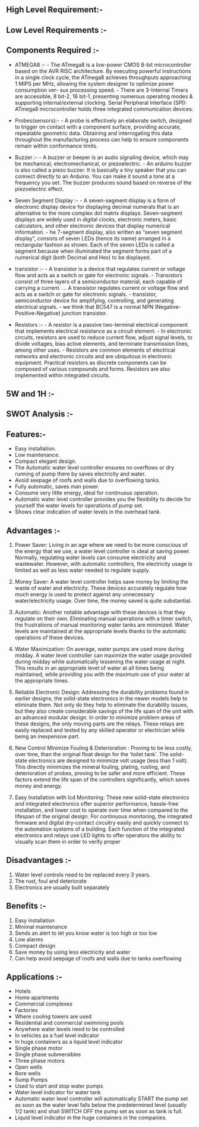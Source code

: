 
## High Level Requirement:-

 ## Low Level Requirements :- 
 
 ## Components Required :- 

 - ATMEGA8 :- 
         - The ATmega8 is a low-power CMOS 8-bit microcontroller based on the AVR RISC  architecture. By executing powerful instructions in a single clock cycle, the ATmega8 achieves throughputs approaching 1 MIPS per MHz, allowing the system designer to optimize power consumption ver- sus processing speed.
         - There are 3-Internal Timers are accessible, 8 bit-2, 16 bit-1, presenting numerous operating modes & supporting internal/external clocking. Serial Peripheral Interface (SPI): ATmega8 microcontroller holds three integrated communication devices.
 - Probes(sensors):-
         - A probe is effectively an elaborate switch, designed to trigger on contact with a component surface, providing accurate, repeatable geometric data. Obtaining and interrogating this data throughout the manufacturing process can help to ensure components remain within conformance limits.
 - Buzzer :-
         - A buzzer or beeper is an audio signaling device, which may be mechanical, electromechanical, or piezoelectric.
         - An arduino buzzer is also called a piezo buzzer. It is basically a tiny speaker that you can connect directly to an Arduino. You can make it sound a tone at a frequency you set. The buzzer produces sound based on reverse of the piezoelectric effect.
 - Seven Segment Display :- 
         - A seven-segment display is a form of electronic display device for displaying decimal numerals that is an alternative to the more complex dot matrix displays. Seven-segment displays are widely used in digital clocks, electronic meters, basic calculators, and other electronic devices that display numerical information.
         - he 7-segment display, also written as “seven segment display”, consists of seven LEDs (hence its name) arranged in a rectangular fashion as shown. Each of the seven LEDs is called a segment because when illuminated the segment forms part of a numerical digit (both Decimal and Hex) to be displayed.
 - transistor :-
         - A transistor is a device that regulates current or voltage flow and acts as a switch or gate for electronic signals. 
         - Transistors consist of three layers of a semiconductor material, each capable of carrying a current. ... A transistor regulates current or voltage flow and acts as a switch or gate for electronic signals.
         - transistor, semiconductor device for amplifying, controlling, and generating electrical signals.
         - we think that BC547 is a normal NPN (Negative-Positive-Negative) junction transistor. 
          
 - Resistors :-
         - A resistor is a passive two-terminal electrical component that implements electrical resistance as a circuit element.
         -  In electronic circuits, resistors are used to reduce current flow, adjust signal levels, to divide voltages, bias active elements, and terminate transmission lines, among other uses.
         - Resistors are common elements of electrical networks and electronic circuits and are ubiquitous in electronic equipment. Practical resistors as discrete components can be composed of various compounds and forms. Resistors are also implemented within integrated circuits.



## 5W and 1H :- 


## SWOT Analysis :- 

## Features:-

 - Easy installation.
 - Low maintenance.
 - Compact elegant design.
 - The Automatic water level controller ensures no overflows or dry running of pump there by saves electricity and water.
 - Avoid seepage of roofs and walls due to overflowing tanks.
 - Fully automatic, saves man power.
 - Consume very little energy, ideal for continuous operation.
 - Automatic water level controller provides you the flexibility to decide for yourself the water levels for operations of pump set.
 - Shows clear indication of water levels in the overhead tank.


## Advantages :- 

 1. Power Saver:
    Living in an age where we need to be more conscious of the energy that we use, a water level controller is ideal at saving power. Normally, regulating water levels can consume electricity and wastewater. However, with automatic controllers, the electricity usage is limited as well as less water needed to regulate supply.

 2. Money Saver:
    A water level controller helps save money by limiting the waste of water and electricity. These devices accurately regulate how much energy is used to protect against any unnecessary water/electricity usage. Over time, the money saved is quite substantial.

 3. Automatic:
    Another notable advantage with these devices is that they regulate on their own. Eliminating manual operations with a timer switch, the frustrations of manual monitoring water tanks are minimized. Water levels are maintained at the appropriate levels thanks to the automatic operations of these devices.

 4. Water Maximization:
    On average, water pumps are used more during midday. A water level controller can maximize the water usage provided during midday while automatically lessening the water usage at night.  This results in an appropriate level of water at all times being maintained, while providing you with the maximum use of your water at the appropriate times.

 5. Reliable Electronic Design:
    Addressing the durability problems found in earlier designs, the solid-state electronics in the newer models help to eliminate them. Not only do they help to eliminate the durability issues, but they also create considerable savings of the life span of the unit with an advanced modular design. In order to minimize problem areas of these designs, the only moving parts are the relays. These relays are easily replaced and tested by any skilled operator or electrician while being an inexpensive part.

 6. New Control Minimize Fouling & Deterioration :
    Proving to be less costly, over time, than the original float design for the ‘toilet tank’. The solid-state electronics are designed to minimize volt usage (less than 1 volt). This directly minimizes the mineral fouling, plating, rusting, and deterioration of probes, proving to be safer and more efficient. These factors extend the life span of the controllers significantly, which saves money and energy.

 7. Easy Installation with lcd Monitoring:
   These new solid-state electronics and integrated electronics offer superior performance, hassle-free installation, and lower cost to operate over time when compared to the lifespan of the original design. For continuous monitoring, the integrated firmware and digital dry-contact circuitry easily and quickly connect to the automation systems of a building. Each function of the integrated electronics and relays use LED lights to offer operators the ability to visually scan them in order to verify proper 



## Disadvantages :- 

 1. Water level controls need to be replaced every 3 years.
 2. The rust, foul and deteriorate
 3. Electronics are usually built separately


## Benefits :- 

 1. Easy installation
 2. Minimal maintenance
 3. Sends an alert to let you know water is too high or too low
 4. Low alarms
 5. Compact design
 6. Save money by using less electricity and water
 7. Can help avoid seepage of roofs and walls due to tanks overflowing
 


## Applications :- 

 - Hotels
 - Home apartments
 - Commercial complexes
 - Factories
 - Where cooling towers are used
 - Residential and commercial swimming pools
 - Anywhere water levels need to be controlled
 - In vehicles as a fuel level indicator
 - In huge containers as a liquid level indicator
 - Single phase motor
 - Single phase submersibles
 - Three phase motors
 - Open wells
 - Bore wells
 - Sump Pumps
 - Used to start and stop water pumps 
 - Water level indicator for water tank
 - Automatic water level controller will automatically START the pump set as soon as the water level falls below the predetermined level (usually 1/2 tank) and shall SWITCH OFF    the pump set as soon as tank is full.
 - Liquid level indicator in the huge containers in the companies.
       
